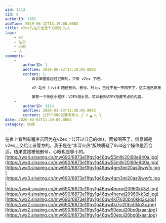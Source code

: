 ```yaml
---
aid: 1313
cid: 9
authorID: 1891
addTime: 2019-06-22T13:19:00.000Z
title: v2ex的站长也是个心眼小的人
tags:
    - ex
    - 站长
    - 心眼
    - 人
comments:
    -
        authorID: 1
        addTime: 2019-06-22T17:19:00.000Z
        content: |-
            自我审查能超过豆瓣的，只有 v2ex 了吧。

            v2 站长 livid 随便删帖，删号，封ip，已经不是一天两天了，这次居然直接把用户信息上交。

            推荐一个微信小程序：V2EX潜水员。可以看到V2EX隐藏节点的内容。
    -
        authorID: 3324
        addTime: 2020-03-03T11:30:00.000Z
        content: 公开个DNS就要喝茶么 ༼ ಠ ▃ ಠೃ ༽
date: 2020-03-03T11:30:00.000Z
category: 吐槽
---
```


在推上看到有程序员因为在v2ex上公开过自己的dns，而被喝茶了，信息都是v2ex上交给江苏警方的。我于是在“水深火热”版块质疑了livid这个操作是否合适，结果直接被他删号，心眼也是够小的。 [https://wx4.sinaimg.cn/mw690/6873e11fgy1g46qw55mlhj20l60e940a.jpg](https://wx4.sinaimg.cn/mw690/6873e11fgy1g46qw55mlhj20l60e940a.jpg) [https://wx3.sinaimg.cn/mw690/6873e11fgy1g46qw4gm3mj20as0jwwfc.jpg](https://wx3.sinaimg.cn/mw690/6873e11fgy1g46qw4gm3mj20as0jwwfc.jpg) [https://wx4.sinaimg.cn/mw690/6873e11fgy1g46qw4horwj20960kk3zl.jpg](https://wx4.sinaimg.cn/mw690/6873e11fgy1g46qw4horwj20960kk3zl.jpg) [https://wx2.sinaimg.cn/mw690/6873e11fgy1g46qw4ki7sj20bn0klq3x.jpg](https://wx2.sinaimg.cn/mw690/6873e11fgy1g46qw4ki7sj20bn0klq3x.jpg) [https://wx2.sinaimg.cn/mw690/6873e11fgy1g46qw50epuj20bp0jxaar.jpg](https://wx2.sinaimg.cn/mw690/6873e11fgy1g46qw50epuj20bp0jxaar.jpg)
